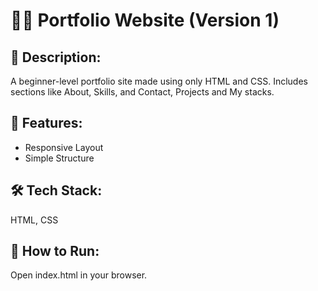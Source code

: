 # 🧑‍💻 Portfolio Website (Version 1)

## 📄 Description:

A beginner-level portfolio site made using only HTML and CSS. Includes sections like About, Skills, and Contact, Projects and My stacks.

## 🚀 Features:

- Responsive Layout
- Simple Structure

## 🛠 Tech Stack:

HTML, CSS

## 📂 How to Run:

Open index.html in your browser.
